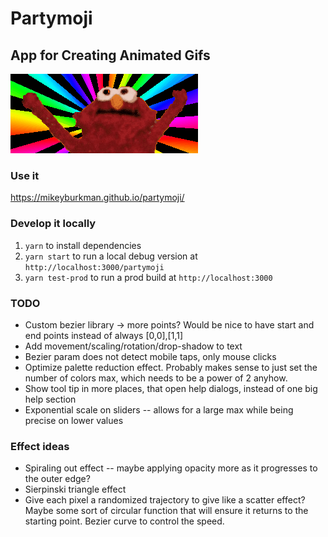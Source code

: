 # Partymoji

## App for Creating Animated Gifs

![Hello-Rainbow](./hellmo-rainbow.gif 'Hellmo Rainbow')

### Use it

https://mikeyburkman.github.io/partymoji/

### Develop it locally

1. `yarn` to install dependencies
2. `yarn start` to run a local debug version at `http://localhost:3000/partymoji`
3. `yarn test-prod` to run a prod build at `http://localhost:3000`

### TODO

- Custom bezier library -> more points? Would be nice to have start and end points instead of always [0,0],[1,1]
- Add movement/scaling/rotation/drop-shadow to text
- Bezier param does not detect mobile taps, only mouse clicks
- Optimize palette reduction effect. Probably makes sense to just set the number of colors max, which needs to be a power of 2 anyhow.
- Show tool tip in more places, that open help dialogs, instead of one big help section
- Exponential scale on sliders -- allows for a large max while being precise on lower values

### Effect ideas

- Spiraling out effect -- maybe applying opacity more as it progresses to the outer edge?
- Sierpinski triangle effect
- Give each pixel a randomized trajectory to give like a scatter effect? Maybe some sort of circular function that will ensure it returns to the starting point. Bezier curve to control the speed.
